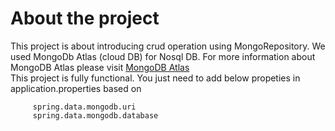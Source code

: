# About the project 
This project is about introducing crud operation using MongoRepository. We used MongoDb Atlas (cloud DB) for Nosql DB. 
For more information about MongoDB Atlas please visit <a href="https://www.mongodb.com/cloud/atlas/serverless?utm_content=rlsapostreg&utm_source=google&utm_campaign=gs_apac_rlsamulti_search_brand_dsa_atlas_desktop_rlsa_postreg&utm_term=&utm_medium=cpc_paid_search&utm_ad=&utm_ad_campaign_id=14412646494&adgroup=131761134692&gclid=CjwKCAiA866PBhAYEiwANkIneBJ13I49-E-y8bivHqQyVUKkkjdDSh9jMo5NgQZrC-TOZUUWZ-GAlhoCjfAQAvD_BwE">MongoDB Atlas</a>   
This project is fully functional. You just need to add below propeties in application.properties based on 
  
         spring.data.mongodb.uri  
         spring.data.mongodb.database


